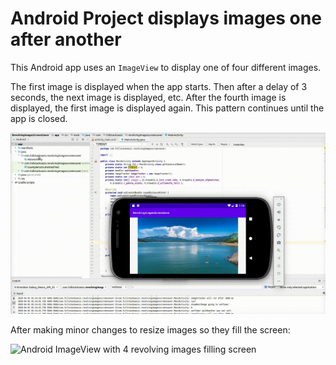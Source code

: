 # Android Project displays images one after another

This Android app uses an `ImageView` to display one of four different images.

The first image is displayed when the app starts. Then after a delay of 3 seconds, the next image is displayed, etc. After the fourth image is displayed, the first image is displayed again. This pattern continues until the app is closed.

![Andoid ImageView shows 4 revolving images](https://raw.githubusercontent.com/fullStackOasis/android-revolving-images/master/demo-revolving-images-screensaver.gif)

After making minor changes to resize images so they fill the screen:

![Android ImageView with 4 revolving images filling screen](https://fullstackoasis.com/images/demo-revolving-images-screensaver-v2.gif)
